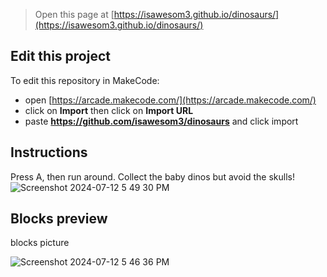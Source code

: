  


> Open this page at [https://isawesom3.github.io/dinosaurs/](https://isawesom3.github.io/dinosaurs/)

## Edit this project 
To edit this repository in MakeCode:

* open [https://arcade.makecode.com/](https://arcade.makecode.com/)
* click on **Import** then click on **Import URL**
* paste **https://github.com/isawesom3/dinosaurs** and click import

## Instructions

Press A, then run around. Collect the baby dinos but avoid the skulls!
![Screenshot 2024-07-12 5 49 30 PM](https://github.com/user-attachments/assets/54fe6dc9-1f65-4de4-815e-41b4fbc0ee82)


## Blocks preview

blocks picture



![Screenshot 2024-07-12 5 46 36 PM](https://github.com/user-attachments/assets/65cd58f1-a862-42f6-83c3-a6efd71cd48e)
